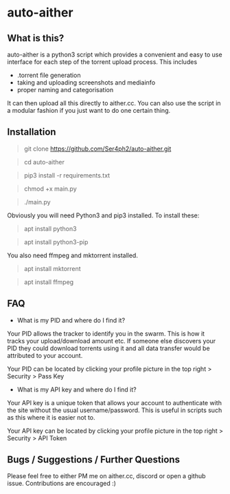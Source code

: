 # auto-aither
## What is this?
auto-aither is a python3 script which provides a convenient and easy to use interface for each step of the torrent upload process. This includes 
- .torrent file generation 
- taking and uploading screenshots and mediainfo
- proper naming and categorisation

It can then upload all this directly to aither.cc. You can also use the script in a modular fashion if you just want to do one certain thing.

## Installation
> git clone https://github.com/Ser4ph2/auto-aither.git

> cd auto-aither

> pip3 install -r requirements.txt

> chmod +x main.py

> ./main.py

Obviously you will need Python3 and pip3 installed. To install these:
> apt install python3

> apt install python3-pip

You also need ffmpeg and mktorrent installed.
> apt install mktorrent

> apt install ffmpeg

## FAQ
- What is my PID and where do I find it?

Your PID allows the tracker to identify you in the swarm. This is how it tracks your upload/download amount etc. If someone else discovers your PID they could download torrents using it and all data transfer would be attributed to your account.

Your PID can be located by clicking your profile picture in the top right > Security > Pass Key

- What is my API key and where do I find it?

Your API key is a unique token that allows your account to authenticate with the site without the usual username/password. This is useful in scripts such as this where it is easier not to.

Your API key can be located by clicking your profile picture in the top right > Security > API Token

## Bugs / Suggestions / Further Questions
Please feel free to either PM me on aither.cc, discord or open a github issue. Contributions are encouraged :)
